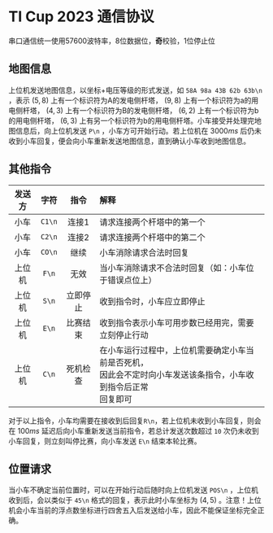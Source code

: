 # TI Cup 2023 通信协议

串口通信统一使用57600波特率，8位数据位，**奇**校验，1位停止位

## 地图信息

上位机发送地图信息，以坐标+电压等级的形式发送，如 `58A 98a 43B 62b 63b\n` ，表示 $(5,8)$ 上有一个标识符为A的发电侧杆塔， $(9,8)$ 上有一个标识符为a的用电侧杆塔， $(4,3)$ 上有一个标识符为B的发电侧杆塔， $(6,2)$ 上有一个标识符为b的用电侧杆塔， $(6,3)$ 上有另一个标识符为b的用电侧杆塔。小车接受并处理完地图信息后，向上位机发送 `P\n` ，小车方可开始行动。若上位机在 $3000ms$ 后仍未收到小车回复，便会向小车重新发送地图信息，直到确认小车收到地图信息。

## 其他指令

| 发送方 |  字符  |   指令   | 解释                                                         |
| :----: | :----: | :------: | :----------------------------------------------------------- |
|  小车  | `C1\n` |  连接1   | 请求连接两个杆塔中的第一个                                   |
|  小车  | `C2\n` |  连接2   | 请求连接两个杆塔中的第二个                                   |
|  小车  | `CO\n` |   继续   | 小车消除请求合法时回复                                       |
| 上位机 | `F\n`  |   无效   | 当小车消除请求不合法时回复（如：小车位于错误点位上）         |
| 上位机 | `S\n`  | 立即停止 | 收到指令时，小车应立即停止                                   |
| 上位机 | `E\n`  | 比赛结束 | 收到指令表示小车可用步数已经用完，需要立刻停止行动           |
| 上位机 | `C\n`  | 死机检查 | 在小车运行过程中，上位机需要确定小车当前是否死机，<br>因此会不定时向小车发送该条指令，小车收到指令后正常<br>回复即可 |

对于以上指令，小车均需要在接收到后回复`R\n`，若上位机未收到小车回复，则会在 $100ms$ 延迟后向小车重新发送当前指令，若总计发送次数超过 `10` 次仍未收到小车回复，则立刻叫停比赛，向小车发送 `E\n` 结束本轮比赛。

## 位置请求

当小车不确定当前位置时，可以在开始行动后随时向上位机发送 `POS\n` ，上位机收到后，会以类似于 `45\n` 格式的回复，表示此时小车坐标为 $(4,5)$ 。注意！上位机会小车当前的浮点数坐标进行四舍五入后发送给小车，因此不能保证坐标完全正确。
